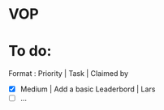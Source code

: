 VOP
===
# To do:
Format : Priority | Task | Claimed by
- [x] Medium | Add a basic Leaderbord | Lars
- [ ] ...
